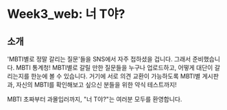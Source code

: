# Week3_web: 너 T야?

## 소개

'MBTI별로 정말 갈리는 질문'들을 SNS에서 자주 접하셨을 겁니다. 그래서 준비했습니다. MBTI 통계청! MBTI별로 갈릴 만한 질문들을 누구나 업로드하고, 어떻게 대단이 갈리는지를 한눈에 볼 수 있습니다. 거기에 서로 의견 교환이 가능하도록 MBTI별 게시판과, 자신의 MBTI를 확인해보고 싶으신 분들을 위한 약식 테스트까지!

MBTI 초짜부터 과몰입러까지, "너 T야?"는 여러분 모두를 환영합니다.

##
